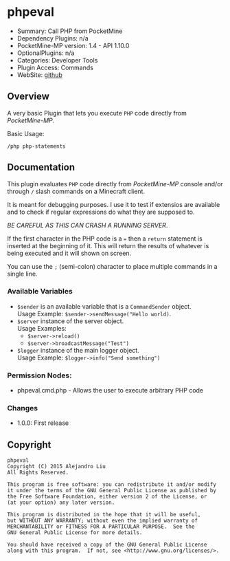 phpeval
========

* Summary: Call PHP from PocketMine
* Dependency Plugins: n/a
* PocketMine-MP version: 1.4 - API 1.10.0
* OptionalPlugins: n/a
* Categories: Developer Tools
* Plugin Access: Commands
* WebSite: [github](https://github.com/alejandroliu/pocketmine-plugins/tree/master/phpeval)

Overview
--------

A very basic Plugin that lets you execute `PHP` code directly from
_PocketMine-MP_.

Basic Usage:

    /php php-statements

Documentation
-------------

This plugin evaluates `PHP` code directly from _PocketMine-MP_ console
and/or through `/` slash commands on a Minecraft client.

It is meant for debugging purposes.  I use it to test if extensios are
available and to check if regular expressions do what they are supposed
to.

*BE CAREFUL AS THIS CAN CRASH A RUNNING SERVER*.

If the first character in the PHP code is a `=` then a `return`
statement is inserted at the beginning of it.  This will return the
results of whatever is being executed and it will shown on screen.

You can use the `;` (semi-colon) character to place multiple commands
in a single line.

### Available Variables

* `$sender` is an available variable that is a `CommandSender`
  object.  
  Usage Example: `$sender->sendMessage("Hello world)`.
* `$server` instance of the server object.  
  Usage Examples: 
  * `$server->reload()`
  * `$server->broadcastMessage("Test")`
* `$logger` instance of the main logger object.  
  Usage Example: `$logger->info("Send something")`


### Permission Nodes:

* phpeval.cmd.php - Allows the user to execute arbitrary PHP code


### Changes

* 1.0.0: First release

Copyright
---------

    phpeval
    Copyright (C) 2015 Alejandro Liu  
    All Rights Reserved.

    This program is free software: you can redistribute it and/or modify
    it under the terms of the GNU General Public License as published by
    the Free Software Foundation, either version 2 of the License, or
    (at your option) any later version.

    This program is distributed in the hope that it will be useful,
    but WITHOUT ANY WARRANTY; without even the implied warranty of
    MERCHANTABILITY or FITNESS FOR A PARTICULAR PURPOSE.  See the
    GNU General Public License for more details.

    You should have received a copy of the GNU General Public License
    along with this program.  If not, see <http://www.gnu.org/licenses/>.
